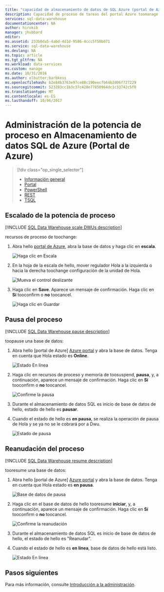 ```yaml
---
title: "capacidad de almacenamiento de datos de SQL Azure (portal de Azure) de cálculo aaaManage | Documentos de Microsoft"
description: Capacidad de proceso de tareas del portal Azure toomanage. Escalado de los recursos de proceso ajustando DWU. O bien, puede pausar y reanudar los costos de toosave de recursos de proceso.
services: sql-data-warehouse
documentationcenter: NA
author: hirokib
manager: jhubbard
editor: 
ms.assetid: 233b0da5-4abd-4d1d-9586-4ccc5f50b071
ms.service: sql-data-warehouse
ms.devlang: NA
ms.topic: article
ms.tgt_pltfrm: NA
ms.workload: data-services
ms.custom: manage
ms.date: 10/31/2016
ms.author: elbutter;barbkess
ms.openlocfilehash: b2e84b3763e97ce88c190eecfb64b2d06f727229
ms.sourcegitcommit: 523283cc1b3c37c428e77850964dc1c33742c5f0
ms.translationtype: MT
ms.contentlocale: es-ES
ms.lasthandoff: 10/06/2017
---
```

# <a name="manage-compute-power-in-azure-sql-data-warehouse-azure-portal"></a>Administración de la potencia de proceso en Almacenamiento de datos SQL de Azure (Portal de Azure)
> [!div class="op_single_selector"]
> * [Información general](sql-data-warehouse-manage-compute-overview.md)
> * [Portal](sql-data-warehouse-manage-compute-portal.md)
> * [PowerShell](sql-data-warehouse-manage-compute-powershell.md)
> * [REST](sql-data-warehouse-manage-compute-rest-api.md)
> * [TSQL](sql-data-warehouse-manage-compute-tsql.md)
>
>


## <a name="scale-compute-power"></a>Escalado de la potencia de proceso
[!INCLUDE [SQL Data Warehouse scale DWUs description](../../includes/sql-data-warehouse-scale-dwus-description.md)]

recursos de proceso de toochange:

1. Abra hello [portal de Azure][Azure portal], abra la base de datos y haga clic en **escala**.

    ![Haga clic en Escala][1]
2. En la hoja de la escala de hello, mover regulador Hola a la izquierda o hacia la derecha toochange configuración de la unidad de Hola.

    ![Mueva el control deslizante][2]
3. Haga clic en **Save**. Aparece un mensaje de confirmación. Haga clic en **Sí** tooconfirm o **no** toocancel.

    ![Haga clic en Guardar][3]

<a name="pause-compute-bk"></a>

## <a name="pause-compute"></a>Pausa del proceso
[!INCLUDE [SQL Data Warehouse pause description](../../includes/sql-data-warehouse-pause-description.md)]

toopause una base de datos:

1. Abra hello [portal de Azure] [ Azure portal] y abra la base de datos. Tenga en cuenta que Hola estado es **Online**.

    ![Estado En línea][6]
2. Haga clic en recursos de proceso y memoria de toosuspend, **pausa**, y, a continuación, aparece un mensaje de confirmación. Haga clic en **Sí** tooconfirm o **no** toocancel.

    ![Confirme la pausa][7]
3. Durante el almacenamiento de datos SQL es inicio de base de datos de hello, estado de hello es **pausar**.
4. Cuando el estado de hello es **en pausa**, se realiza la operación de pausa de Hola y se ya no se le cobrará por a Dwu.

    ![Estado de pausa][4]

<a name="resume-compute-bk"></a>

## <a name="resume-compute"></a>Reanudación del proceso
[!INCLUDE [SQL Data Warehouse resume description](../../includes/sql-data-warehouse-resume-description.md)]

tooresume una base de datos:

1. Abra hello [portal de Azure] [ Azure portal] y abra la base de datos. Tenga en cuenta que Hola estado es **en pausa**.

    ![Base de datos de pausa][4]
2. Haga clic en el base de datos de hello tooresume **iniciar**, y, a continuación, aparece un mensaje de confirmación. Haga clic en **Sí** tooconfirm o **no** toocancel.

    ![Confirme la reanudación][5]
3. Durante el almacenamiento de datos SQL es inicio de base de datos de hello, el estado de hello es "Reanudar".
4. Cuando el estado de hello es **en línea**, base de datos de hello está listo.

    ![Estado En línea][6]

<a name="next-steps-bk"></a>

## <a name="next-steps"></a>Pasos siguientes
Para más información, consulte [Introducción a la administración][Management overview].

<!--Image references-->
[1]: ./media/sql-data-warehouse-manage-compute-portal/click-scale.png
[2]: ./media/sql-data-warehouse-manage-compute-portal/move-slider.png
[3]: ./media/sql-data-warehouse-manage-compute-portal/click-save.png
[4]: ./media/sql-data-warehouse-manage-compute-portal/resume-database.png
[5]: ./media/sql-data-warehouse-manage-compute-portal/resume-confirm.png
[6]: ./media/sql-data-warehouse-manage-compute-portal/pause-database.png
[7]: ./media/sql-data-warehouse-manage-compute-portal/pause-confirm.png

<!--Article references-->
[Management overview]: ./sql-data-warehouse-overview-manage.md
[Manage compute overview]: ./sql-data-warehouse-manage-compute-overview.md

<!--MSDN references-->


<!--Other Web references-->

[Azure portal]: http://portal.azure.com/

